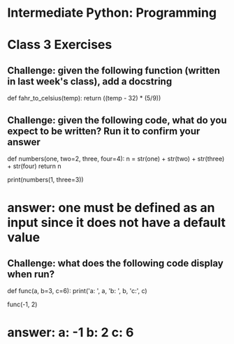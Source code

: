 # Intermediate Python: Programming
# Class 3 Exercises

## Challenge: given the following function (written in last week's class), add a docstring
def fahr_to_celsius(temp):
    return ((temp - 32) * (5/9))


## Challenge: given the following code, what do you expect to be written? Run it to confirm your answer
def numbers(one, two=2, three, four=4):
    n = str(one) + str(two) + str(three) + str(four)
    return n

print(numbers(1, three=3))
# answer: one must be defined as an input since it does not have a default value

## Challenge: what does the following code display when run?
def func(a, b=3, c=6):
    print('a: ', a, 'b: ', b, 'c:', c)

func(-1, 2)

# answer: a: -1 b: 2 c: 6
